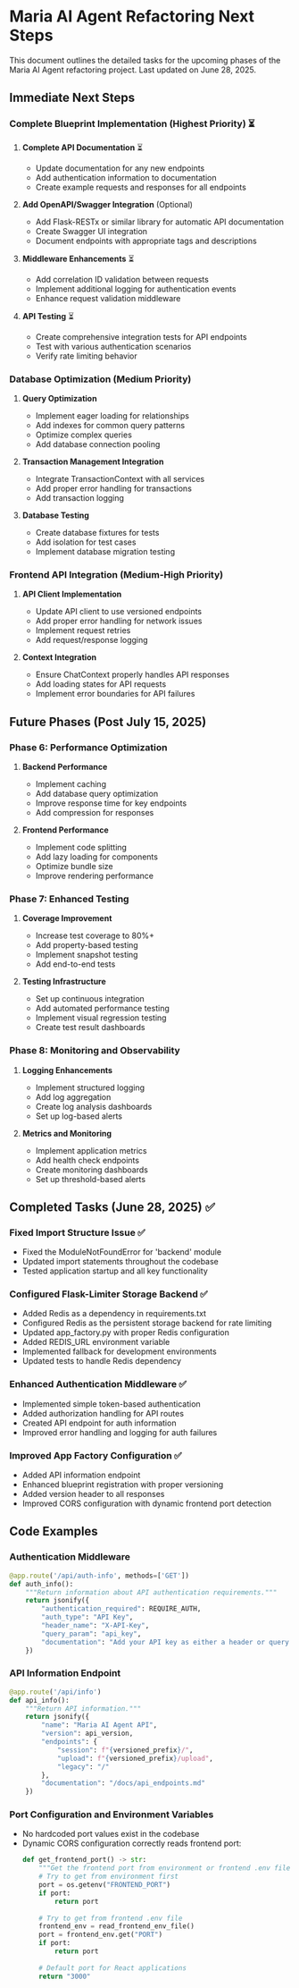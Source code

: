 # Maria AI Agent Refactoring Next Steps

This document outlines the detailed tasks for the upcoming phases of the Maria AI Agent refactoring project. Last updated on June 28, 2025.

## Immediate Next Steps

### Complete Blueprint Implementation (Highest Priority) ⏳

1. **Complete API Documentation** ⏳
   - Update documentation for any new endpoints
   - Add authentication information to documentation
   - Create example requests and responses for all endpoints

2. **Add OpenAPI/Swagger Integration** (Optional)
   - Add Flask-RESTx or similar library for automatic API documentation
   - Create Swagger UI integration
   - Document endpoints with appropriate tags and descriptions

3. **Middleware Enhancements** ⏳
   - Add correlation ID validation between requests
   - Implement additional logging for authentication events
   - Enhance request validation middleware

4. **API Testing** ⏳
   - Create comprehensive integration tests for API endpoints
   - Test with various authentication scenarios
   - Verify rate limiting behavior

### Database Optimization (Medium Priority)

1. **Query Optimization**
   - Implement eager loading for relationships
   - Add indexes for common query patterns
   - Optimize complex queries
   - Add database connection pooling

2. **Transaction Management Integration**
   - Integrate TransactionContext with all services
   - Add proper error handling for transactions
   - Add transaction logging

3. **Database Testing**
   - Create database fixtures for tests
   - Add isolation for test cases
   - Implement database migration testing

### Frontend API Integration (Medium-High Priority)

1. **API Client Implementation**
   - Update API client to use versioned endpoints
   - Add proper error handling for network issues
   - Implement request retries
   - Add request/response logging

2. **Context Integration**
   - Ensure ChatContext properly handles API responses
   - Add loading states for API requests
   - Implement error boundaries for API failures

## Future Phases (Post July 15, 2025)

### Phase 6: Performance Optimization

1. **Backend Performance**
   - Implement caching
   - Add database query optimization
   - Improve response time for key endpoints
   - Add compression for responses

2. **Frontend Performance**
   - Implement code splitting
   - Add lazy loading for components
   - Optimize bundle size
   - Improve rendering performance

### Phase 7: Enhanced Testing

1. **Coverage Improvement**
   - Increase test coverage to 80%+
   - Add property-based testing
   - Implement snapshot testing
   - Add end-to-end tests

2. **Testing Infrastructure**
   - Set up continuous integration
   - Add automated performance testing
   - Implement visual regression testing
   - Create test result dashboards

### Phase 8: Monitoring and Observability

1. **Logging Enhancements**
   - Implement structured logging
   - Add log aggregation
   - Create log analysis dashboards
   - Set up log-based alerts

2. **Metrics and Monitoring**
   - Implement application metrics
   - Add health check endpoints
   - Create monitoring dashboards
   - Set up threshold-based alerts

## Completed Tasks (June 28, 2025) ✅

### Fixed Import Structure Issue ✅
- Fixed the ModuleNotFoundError for 'backend' module 
- Updated import statements throughout the codebase
- Tested application startup and all key functionality

### Configured Flask-Limiter Storage Backend ✅
- Added Redis as a dependency in requirements.txt
- Configured Redis as the persistent storage backend for rate limiting
- Updated app_factory.py with proper Redis configuration
- Added REDIS_URL environment variable
- Implemented fallback for development environments
- Updated tests to handle Redis dependency

### Enhanced Authentication Middleware ✅
- Implemented simple token-based authentication
- Added authorization handling for API routes
- Created API endpoint for auth information
- Improved error handling and logging for auth failures

### Improved App Factory Configuration ✅
- Added API information endpoint
- Enhanced blueprint registration with proper versioning
- Added version header to all responses
- Improved CORS configuration with dynamic frontend port detection

## Code Examples

### Authentication Middleware

```python
@app.route('/api/auth-info', methods=['GET'])
def auth_info():
    """Return information about API authentication requirements."""
    return jsonify({
        "authentication_required": REQUIRE_AUTH,
        "auth_type": "API Key",
        "header_name": "X-API-Key",
        "query_param": "api_key",
        "documentation": "Add your API key as either a header or query parameter"
    })
```

### API Information Endpoint

```python
@app.route('/api/info')
def api_info():
    """Return API information."""
    return jsonify({
        "name": "Maria AI Agent API",
        "version": api_version,
        "endpoints": {
            "session": f"{versioned_prefix}/",
            "upload": f"{versioned_prefix}/upload",
            "legacy": "/"
        },
        "documentation": "/docs/api_endpoints.md"
    })
```

### Port Configuration and Environment Variables

- No hardcoded port values exist in the codebase
- Dynamic CORS configuration correctly reads frontend port:
  ```python
  def get_frontend_port() -> str:
      """Get the frontend port from environment or frontend .env file."""
      # Try to get from environment first
      port = os.getenv("FRONTEND_PORT")
      if port:
          return port
      
      # Try to get from frontend .env file
      frontend_env = read_frontend_env_file()
      port = frontend_env.get("PORT")
      if port:
          return port
      
      # Default port for React applications
      return "3000"
  ```
